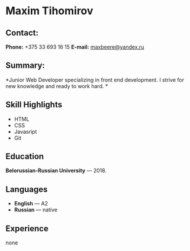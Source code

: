 # Maxim Tihomirov
## Contact:
**Phone:** +375 33 693 16 15
**E-mail:** maxbeere@yandex.ru

## Summary:
*Junior Web Developer specializing in front end development. I strive for new knowledge and ready to work hard. *

## Skill Highlights
* HTML 
* CSS
* Javasript
* Git

## Education
**Belorussian-Russian University** — 2018.

## Languages
* **English** — A2
* **Russian** — native

## Experience
none
